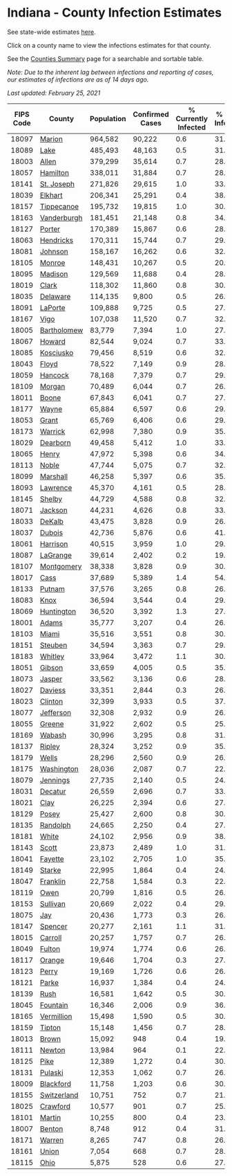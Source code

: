# Indiana - County Infection Estimates

See state-wide estimates [here](/infections/us-in).

Click on a county name to view the infections estimates for that county.

See the [Counties Summary](/infections/summary-counties) page for a searchable and sortable table.

*Note: Due to the inherent lag between infections and reporting of cases, our estimates of infections are as of 14 days ago.*

*Last updated: February 25, 2021*

|   FIPS Code |                     County |   Population |   Confirmed Cases |   % Currently Infected |   % Total Infected |
|-------------|----------------------------|--------------|-------------------|------------------------|--------------------|
|       18097 |           [Marion](marion) |      964,582 |            90,222 |                    0.6 |               31.0 |
|       18089 |               [Lake](lake) |      485,493 |            48,163 |                    0.5 |               31.8 |
|       18003 |             [Allen](allen) |      379,299 |            35,614 |                    0.7 |               28.7 |
|       18057 |       [Hamilton](hamilton) |      338,011 |            31,884 |                    0.7 |               28.9 |
|       18141 |   [St. Joseph](st.-joseph) |      271,826 |            29,615 |                    1.0 |               33.6 |
|       18039 |         [Elkhart](elkhart) |      206,341 |            25,291 |                    0.4 |               38.4 |
|       18157 |   [Tippecanoe](tippecanoe) |      195,732 |            19,815 |                    1.0 |               30.1 |
|       18163 | [Vanderburgh](vanderburgh) |      181,451 |            21,148 |                    0.8 |               34.7 |
|       18127 |           [Porter](porter) |      170,389 |            15,867 |                    0.6 |               28.4 |
|       18063 |     [Hendricks](hendricks) |      170,311 |            15,744 |                    0.7 |               29.3 |
|       18081 |         [Johnson](johnson) |      158,167 |            16,262 |                    0.6 |               32.4 |
|       18105 |           [Monroe](monroe) |      148,431 |            10,267 |                    0.5 |               20.7 |
|       18095 |         [Madison](madison) |      129,569 |            11,688 |                    0.4 |               28.2 |
|       18019 |             [Clark](clark) |      118,302 |            11,860 |                    0.8 |               30.7 |
|       18035 |       [Delaware](delaware) |      114,135 |             9,800 |                    0.5 |               26.2 |
|       18091 |         [LaPorte](laporte) |      109,888 |             9,725 |                    0.5 |               27.2 |
|       18167 |               [Vigo](vigo) |      107,038 |            11,520 |                    0.7 |               32.2 |
|       18005 | [Bartholomew](bartholomew) |       83,779 |             7,394 |                    1.0 |               27.5 |
|       18067 |           [Howard](howard) |       82,544 |             9,024 |                    0.7 |               33.3 |
|       18085 |     [Kosciusko](kosciusko) |       79,456 |             8,519 |                    0.6 |               32.3 |
|       18043 |             [Floyd](floyd) |       78,522 |             7,149 |                    0.9 |               28.0 |
|       18059 |         [Hancock](hancock) |       78,168 |             7,379 |                    0.7 |               29.1 |
|       18109 |           [Morgan](morgan) |       70,489 |             6,044 |                    0.7 |               26.2 |
|       18011 |             [Boone](boone) |       67,843 |             6,041 |                    0.7 |               27.7 |
|       18177 |             [Wayne](wayne) |       65,884 |             6,597 |                    0.6 |               29.9 |
|       18053 |             [Grant](grant) |       65,769 |             6,406 |                    0.6 |               29.7 |
|       18173 |         [Warrick](warrick) |       62,998 |             7,380 |                    0.9 |               35.0 |
|       18029 |       [Dearborn](dearborn) |       49,458 |             5,412 |                    1.0 |               33.1 |
|       18065 |             [Henry](henry) |       47,972 |             5,398 |                    0.6 |               34.0 |
|       18113 |             [Noble](noble) |       47,744 |             5,075 |                    0.7 |               32.8 |
|       18099 |       [Marshall](marshall) |       46,258 |             5,397 |                    0.6 |               35.6 |
|       18093 |       [Lawrence](lawrence) |       45,370 |             4,161 |                    0.5 |               28.3 |
|       18145 |           [Shelby](shelby) |       44,729 |             4,588 |                    0.8 |               32.6 |
|       18071 |         [Jackson](jackson) |       44,231 |             4,626 |                    0.8 |               33.3 |
|       18033 |           [DeKalb](dekalb) |       43,475 |             3,828 |                    0.9 |               26.2 |
|       18037 |           [Dubois](dubois) |       42,736 |             5,876 |                    0.6 |               41.6 |
|       18061 |       [Harrison](harrison) |       40,515 |             3,959 |                    1.0 |               29.9 |
|       18087 |       [LaGrange](lagrange) |       39,614 |             2,402 |                    0.2 |               19.0 |
|       18107 |   [Montgomery](montgomery) |       38,338 |             3,828 |                    0.9 |               30.5 |
|       18017 |               [Cass](cass) |       37,689 |             5,389 |                    1.4 |               54.6 |
|       18133 |           [Putnam](putnam) |       37,576 |             3,265 |                    0.8 |               26.4 |
|       18083 |               [Knox](knox) |       36,594 |             3,544 |                    0.4 |               29.0 |
|       18069 |   [Huntington](huntington) |       36,520 |             3,392 |                    1.3 |               27.0 |
|       18001 |             [Adams](adams) |       35,777 |             3,207 |                    0.4 |               26.7 |
|       18103 |             [Miami](miami) |       35,516 |             3,551 |                    0.8 |               30.6 |
|       18151 |         [Steuben](steuben) |       34,594 |             3,363 |                    0.7 |               29.3 |
|       18183 |         [Whitley](whitley) |       33,964 |             3,472 |                    1.1 |               30.0 |
|       18051 |           [Gibson](gibson) |       33,659 |             4,005 |                    0.5 |               35.1 |
|       18073 |           [Jasper](jasper) |       33,562 |             3,136 |                    0.6 |               28.2 |
|       18027 |         [Daviess](daviess) |       33,351 |             2,844 |                    0.3 |               26.1 |
|       18023 |         [Clinton](clinton) |       32,399 |             3,933 |                    0.5 |               37.3 |
|       18077 |     [Jefferson](jefferson) |       32,308 |             2,932 |                    0.9 |               26.9 |
|       18055 |           [Greene](greene) |       31,922 |             2,602 |                    0.5 |               25.4 |
|       18169 |           [Wabash](wabash) |       30,996 |             3,295 |                    0.8 |               31.9 |
|       18137 |           [Ripley](ripley) |       28,324 |             3,252 |                    0.9 |               35.6 |
|       18179 |             [Wells](wells) |       28,296 |             2,560 |                    0.9 |               26.8 |
|       18175 |   [Washington](washington) |       28,036 |             2,087 |                    0.7 |               22.3 |
|       18079 |       [Jennings](jennings) |       27,735 |             2,140 |                    0.5 |               24.3 |
|       18031 |         [Decatur](decatur) |       26,559 |             2,696 |                    0.7 |               33.8 |
|       18021 |               [Clay](clay) |       26,225 |             2,394 |                    0.6 |               27.3 |
|       18129 |             [Posey](posey) |       25,427 |             2,600 |                    0.8 |               30.3 |
|       18135 |       [Randolph](randolph) |       24,665 |             2,250 |                    0.4 |               27.6 |
|       18181 |             [White](white) |       24,102 |             2,956 |                    0.9 |               38.2 |
|       18143 |             [Scott](scott) |       23,873 |             2,489 |                    1.0 |               31.8 |
|       18041 |         [Fayette](fayette) |       23,102 |             2,705 |                    1.0 |               35.6 |
|       18149 |           [Starke](starke) |       22,995 |             1,864 |                    0.4 |               24.5 |
|       18047 |       [Franklin](franklin) |       22,758 |             1,584 |                    0.3 |               22.9 |
|       18119 |               [Owen](owen) |       20,799 |             1,816 |                    0.5 |               26.2 |
|       18153 |       [Sullivan](sullivan) |       20,669 |             2,022 |                    0.4 |               29.4 |
|       18075 |                 [Jay](jay) |       20,436 |             1,773 |                    0.3 |               26.3 |
|       18147 |         [Spencer](spencer) |       20,277 |             2,161 |                    1.1 |               31.2 |
|       18015 |         [Carroll](carroll) |       20,257 |             1,757 |                    0.7 |               26.6 |
|       18049 |           [Fulton](fulton) |       19,974 |             1,774 |                    0.6 |               26.8 |
|       18117 |           [Orange](orange) |       19,646 |             1,704 |                    0.3 |               27.6 |
|       18123 |             [Perry](perry) |       19,169 |             1,726 |                    0.6 |               26.9 |
|       18121 |             [Parke](parke) |       16,937 |             1,384 |                    0.4 |               24.5 |
|       18139 |               [Rush](rush) |       16,581 |             1,642 |                    0.5 |               30.0 |
|       18045 |       [Fountain](fountain) |       16,346 |             2,006 |                    0.9 |               36.3 |
|       18165 |   [Vermillion](vermillion) |       15,498 |             1,590 |                    0.5 |               30.3 |
|       18159 |           [Tipton](tipton) |       15,148 |             1,456 |                    0.7 |               28.9 |
|       18013 |             [Brown](brown) |       15,092 |               948 |                    0.4 |               19.1 |
|       18111 |           [Newton](newton) |       13,984 |               964 |                    0.1 |               22.5 |
|       18125 |               [Pike](pike) |       12,389 |             1,272 |                    0.4 |               30.2 |
|       18131 |         [Pulaski](pulaski) |       12,353 |             1,062 |                    0.7 |               26.1 |
|       18009 |     [Blackford](blackford) |       11,758 |             1,203 |                    0.6 |               30.6 |
|       18155 | [Switzerland](switzerland) |       10,751 |               752 |                    0.7 |               21.1 |
|       18025 |       [Crawford](crawford) |       10,577 |               901 |                    0.7 |               25.5 |
|       18101 |           [Martin](martin) |       10,255 |               800 |                    0.4 |               23.3 |
|       18007 |           [Benton](benton) |        8,748 |               912 |                    0.4 |               31.6 |
|       18171 |           [Warren](warren) |        8,265 |               747 |                    0.8 |               26.9 |
|       18161 |             [Union](union) |        7,054 |               668 |                    0.7 |               28.6 |
|       18115 |               [Ohio](ohio) |        5,875 |               528 |                    0.6 |               27.1 |
